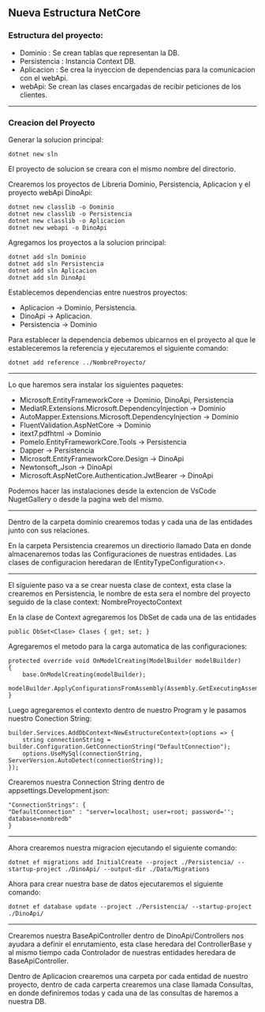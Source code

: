 ## Nueva Estructura NetCore

### Estructura del proyecto:

- Dominio : Se crean tablas que representan la DB.
- Persistencia : Instancia Context DB.
- Aplicacion : Se crea la inyeccion de dependencias para la comunicacion con el webApi.
- webApi: Se crean las clases encargadas de recibir peticiones de los clientes.

---

### Creacion del Proyecto

Generar la solucion principal:
```
dotnet new sln
```
El proyecto de solucion se creara con el mismo nombre del directorio.

Crearemos los proyectos de Libreria Dominio, Persistencia, Aplicacion y el proyecto webApi DinoApi:
```
dotnet new classlib -o Dominio 
dotnet new classlib -o Persistencia
dotnet new classlib -o Aplicacion
dotnet new webapi -o DinoApi
```

Agregamos los proyectos a la solucion principal:
```
dotnet add sln Dominio
dotnet add sln Persistencia
dotnet add sln Aplicacion
dotnet add sln DinoApi
```

Establecemos dependencias entre nuestros proyectos:

- Aplicacion -> Dominio, Persistencia.
- DinoApi -> Aplicacion.
- Persistencia -> Dominio

Para establecer la dependencia debemos ubicarnos en el proyecto al que le estableceremos la referencia y ejecutaremos el siguiente comando:

```
dotnet add reference ../NombreProyecto/
```

--- 

Lo que haremos sera instalar los siguientes paquetes:

- Microsoft.EntityFrameworkCore -> Dominio, DinoApi, Persistencia
- MediatR.Extensions.Microsoft.DependencyInjection -> Dominio
- AutoMapper.Extensions.Microsoft.DependencyInjection -> Dominio
- FluentValidation.AspNetCore -> Dominio
- itext7.pdfhtml -> Dominio
- Pomelo.EntityFrameworkCore.Tools -> Persistencia
- Dapper -> Persistencia
- Microsoft.EntityFrameworkCore.Design -> DinoApi
- Newtonsoft_Json -> DinoApi
- Microsoft.AspNetCore.Authentication.JwtBearer -> DinoApi

Podemos hacer las instalaciones desde la extencion de VsCode NugetGallery o desde la pagina web del mismo.

---

Dentro de la carpeta dominio crearemos todas y cada una de las entidades junto con sus relaciones. 

En la carpeta Persistencia crearemos un directiorio llamado Data en donde almacenaremos todas las Configuraciones de nuestras entidades. Las clases de configuracion heredaran de IEntityTypeConfiguration<>.

---

El siguiente paso va a se crear nuesta clase de context, esta clase la crearemos en Persistencia, le nombre de esta sera el nombre del proyecto seguido de la clase context: NombreProyectoContext

En la clase de Context agregaremos los DbSet de cada una de las entidades
```
public DbSet<Clase> Clases { get; set; }
```

Agregaremos el metodo para la carga automatica de las configuraciones:
```
protected override void OnModelCreating(ModelBuilder modelBuilder)
{
    base.OnModelCreating(modelBuilder);
    modelBuilder.ApplyConfigurationsFromAssembly(Assembly.GetExecutingAssembly());
}
```

Luego agregaremos el contexto dentro de nuestro Program y le pasamos nuestro Conection String:

```
builder.Services.AddDbContext<NewEstructureContext>(options => {
    string connectionString = builder.Configuration.GetConnectionString("DefaultConnection");
    options.UseMySql(connectionString, ServerVersion.AutoDetect(connectionString));
});
```

Crearemos nuestra Connection String dentro de appsettings.Development.json:
```
"ConnectionStrings": {
"DefaultConnection" : "server=localhost; user=root; password=''; database=nombredb"
}
```

---

Ahora crearemos nuestra migracion ejecutando el siguiente comando:
```
dotnet ef migrations add InitialCreate --project ./Persistencia/ --startup-project ./DinoApi/ --output-dir ./Data/Migrations
```

Ahora para crear nuestra base de datos ejecutaremos el siguiente comando:
```
dotnet ef database update --project ./Persistencia/ --startup-project ./DinoApi/
```

---

Crearemos nuestra BaseApiController dentro de DinoApi/Controllers nos ayudara a definir el enrutamiento, esta clase heredara del ControllerBase y al mismo tiempo cada Controlador de nuestras entidades heredara de BaseApiController.

Dentro de Aplicacion crearemos una carpeta por cada entidad de nuestro proyecto, dentro de cada carperta crearemos una clase llamada Consultas, en donde definiremos todas y cada una de las consultas de haremos a nuestra DB.











